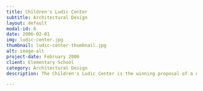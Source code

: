 ```yaml
---
title: Children's Ludic Center
subtitle: Architectural Design
layout: default
modal-id: 6
date: 2006-02-01
img: ludic-center.jpg
thumbnail: ludic-center-thumbnail.jpg
alt: image-alt
project-date: February 2006
client: Elementary School
category: Architectural Design
description: The Children's Ludic Center is the winning proposal of a university competition held by the Universidad La Gran Colombia to measure the faculty's overall design level. The challenge was to design a building where a small school in the nearby town of Circasia, Quindio Colombia could educate its smaller students through active playtime or “Ludic” activities. The volume itself was conceived as a pure form in order to inspire stability and provide a recognizable shape for children. Due to lot size and shape, the rectangular shaped building was oriented North-South, which means most of the façade’s surface was directly exposed to direct sunlight. In order to mitigate direct sunlight from the hot west, a “wood screen” provides shade without compromising visibility but rather enticing exploration. The resulting space is the stairway to the second floor. The East facade welcomes the warm morning sun with its big windows and views, which also would lead to a reduction in energy consumption caused by the use of artificial lighting.

---
```

